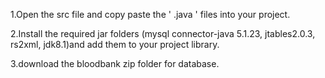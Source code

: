 1.Open the src file and copy paste the ' .java ' files into your project.

2.Install the required jar folders (mysql connector-java 5.1.23, jtables2.0.3, rs2xml, jdk8.1)and add them to your project library.

3.download the bloodbank zip folder for database.
